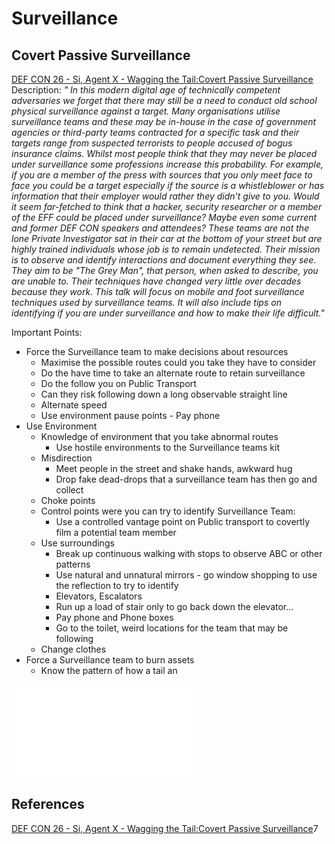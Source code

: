 # Surveillance

## Covert Passive Surveillance

[DEF CON 26 - Si, Agent X - Wagging the Tail:Covert Passive Surveillance](https://www.youtube.com/watch?v=tYFOXeItRFM) Description: *" In this modern digital age of technically competent adversaries we forget that there may still be a need to conduct old school physical surveillance against a target. Many organisations utilise surveillance teams and these may be in-house in the case of government agencies or third-party teams contracted for a specific task and their targets range from suspected terrorists to people accused of bogus insurance claims. Whilst most people think that they may never be placed under surveillance some professions increase this probability. For example, if you are a member of the press with sources that you only meet face to face you could be a target especially if the source is a whistleblower or has information that their employer would rather they didn't give to you. Would it seem far-fetched to think that a hacker, security researcher or a member of the EFF could be placed under surveillance? Maybe even some current and former DEF CON speakers and attendees? These teams are not the lone Private Investigator sat in their car at the bottom of your street but are highly trained individuals whose job is to remain undetected. Their mission is to observe and identify interactions and document everything they see. They aim to be "The Grey Man", that person, when asked to describe, you are unable to. Their techniques have changed very little over decades because they work. This talk will focus on mobile and foot surveillance techniques used by surveillance teams. It will also include tips on identifying if you are under surveillance and how to make their life difficult."*


Important Points:
- Force the Surveillance team to make decisions about resources
	- Maximise the possible routes could you take they have to consider 
	- Do the have time to take an alternate route to retain surveillance
	- Do the follow you on Public Transport
	- Can they risk following down a long observable straight line 
	- Alternate speed 
	- Use environment pause points - Pay phone
- Use Environment
	- Knowledge of environment that you take abnormal routes
		- Use hostile environments to the Surveillance teams kit
	- Misdirection
		- Meet people in the street and shake hands, awkward hug
		- Drop fake dead-drops that a surveillance team has then go and collect
	- Choke points
	- Control points were you can try to identify Surveillance Team:
		- Use a controlled vantage point on Public transport to covertly film a potential team member 
	- Use surroundings
		- Break up continuous walking with stops to observe ABC or other patterns
		- Use natural and unnatural mirrors - go window shopping to use the reflection to try to identify 
		- Elevators, Escalators
		- Run up a load of stair only to go back down the elevator...
		- Pay phone and Phone boxes
		- Go to the toilet, weird locations for the team that may be following
	- Change clothes 
- Force a Surveillance team to burn assets
	- Know the pattern of how a tail an

![1920](surveillance-standardABCpattern.excalidraw.md)

## References

[DEF CON 26 - Si, Agent X - Wagging the Tail:Covert Passive Surveillance](https://www.youtube.com/watch?v=tYFOXeItRFM)7